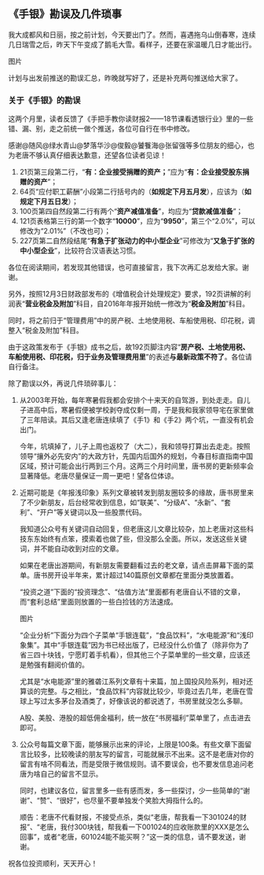 ## 《手银》勘误及几件琐事
我大成都风和日丽，按之前计划，今天要出门了。然而，喜遇拖乌山倒春寒，连续几日瑞雪之后，昨天下午变成了鹅毛大雪。看样子，还要在家温暖几日才能出行。

图片

计划与出发前推送的勘误汇总，昨晚就写好了，还是补充两句推送给大家了。

### 关于《手银》的勘误

这两个月里，读者反馈了《手把手教你读财报2——18节课看透银行业》里的一些错、漏、别，走之前统一做个推送，各位可自行在书中修改。

感谢@随风@绿水青山@梦落华沙@俊毅@饕餮海@张留强等多位朋友的细心，也为老唐不够认真仔细表达歉意，还望各位读者见谅！

1. 21页第三段第二行，“**有：企业接受捐赠的资产；**”应为“**有：企业接受股东捐赠的资产**”；
2. 64页“应付职工薪酬”小段第二行括号内的（**如规定下月五月发**），应该为（**如规定下月五日发**）；
3. 100页第四自然段第二行有两个“**资产减值准备**”，均应为“**贷款减值准备**”；
4. 121页表格第三行的第一个数字“**10000**”，应为“**9950**”，第三个“2.0%”，可以修改为“2.01%”（不改也可）；
5. 227页第二自然段结尾“**有急于扩张动力的中小型企业**”可修改为“**又急于扩张的中小型企业**”，比较符合汉语表达习惯。

各位在阅读期间，若发现其他错误，也可直接留言，我下次再汇总发给大家。谢谢。

另外，按照12月3日财政部发布的《增值税会计处理规定》要求，192页讲解的利润表“**营业税金及附加**”科目，自2016年年报开始统一修改为“**税金及附加**”科目。

同时，将之前归于“管理费用”中的房产税、土地使用税、车船使用税、印花税，调整入“税金及附加”科目。

由于这政策发布于《手银》成书之后，故192页脚注内容“**房产税、土地使用税、车船使用税、印花税，归于业务及管理费用里**”的表述**与最新政策不符了**。各位请自行备注。

除了勘误以外，再说几件琐碎事儿：

1. 从2003年开始，每年寒暑假我都会安排个十来天的自驾游，到处走走。自儿子进高中后，寒暑假便被学校剥夺成仅剩一周，于是我和我家领导宅在家里做了三年陪读。其后又逢老唐连续填了《手1》和《手2》两个坑，一直没有机会出门。

    今年，坑填掉了，儿子上周也返校了（大二），我和领导打算出去走走。按照领导“攘外必先安内”的大政方针，先国内后国外的规划，今春目标直指南中国区域，预计可能会出行两到三个月。这两三个月时间里，唐书房的更新频率会显著降低。老唐尽量保证一周一更吧！望各位体谅。

2. 近期可能是《年报浅印象》系列文章被转发到朋友圈较多的缘故，唐书房里来了不少新朋友，后台经常收到信息，如“联美”、“分级A”、“永新”、“套利”、“开户”等关键词以及一些股票代码。

    我知道公众号有关键词自动回复，但老唐这儿文章比较杂，加上老唐对这些科技东东始终有点笨，摸索着也做了些，但没那么全面。所以，发送这些关键词，并不能自动收到对应的文章。

    如果在老唐出游期间，有新朋友需要翻看过去的老文章，请点击屏幕下面的菜单。唐书房开设半年来，累计超过140篇原创文章都在里面分类放置着。

    “投资之道”下面的“投资理念”、“估值方法”里面都有老唐自认不错的文章，而“套利总结”里面则放置的一些白捡钱的方法速成。

    图片

    “企业分析”下面分为四个子菜单“手银连载”，“食品饮料”，“水电能源”和“浅印象集”。其中“手银连载”因为书已经出版了，已经没什么价值了（除非你为了省三四十块钱，宁愿盯着手机看），但其他三个子菜单里的一些文章，应该还是勉强有翻阅价值的。

    尤其是“水电能源”里的雅砻江系列文章有十来篇，加上国投风险系列，相对还算谈的完整。与之相比，“食品饮料”内容就比较少，毕竟过去几年，老唐在雪球上写过太多茅台及酒类了，好像该说的都说透了，书房里就没怎么多聊。

    A股、美股、港股的超低佣金福利，统一放在“书房福利”菜单里了，点击进去即可。

2. 公众号每篇文章下面，能够展示出来的评论，上限是100条。有些文章下面留言比较多，比较晚读的朋友写的留言，可能就展示不出来。这不是老唐对你的留言有啥不同看法，而是受限于微信规则。请不要误会，也不要发信息追问老唐为啥自己的留言不显示。

    同时，也建议各位，留言里多一些有感而发，多一些探讨，少一些简单的“谢谢”、“赞”、“很好”，也尽量不要单独发个笑脸大拇指什么的。

    顺告：老唐不代看财报，不接受点杀，类似“老唐，帮我看一下301024的财报”、“老唐，我付300块钱，帮我看一下001024的应收账款里的XXX是怎么回事”，或者“老唐，601024能不能买啊？”这一类的信息，请不要发送，谢谢。



祝各位投资顺利，天天开心！
